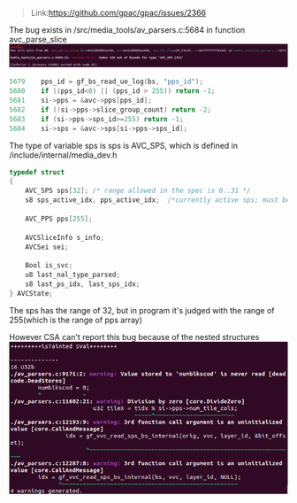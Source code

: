 > Link:https://github.com/gpac/gpac/issues/2366

The bug exists in /src/media_tools/av_parsers.c:5684 in function avc_parse_slice
![pic1](./assets/gdb_crash.png)

```c
5679    pps_id = gf_bs_read_ue_log(bs, "pps_id");
5680	if ((pps_id<0) || (pps_id > 255)) return -1;
5681	si->pps = &avc->pps[pps_id];
5682	if (!si->pps->slice_group_count) return -2;
5683	if (si->pps->sps_id>=255) return -1;
5684	si->sps = &avc->sps[si->pps->sps_id];
```

The type of variable sps is sps is AVC_SPS, which is defined in /include/internal/media_dev.h

```c
typedef struct
{
	AVC_SPS sps[32]; /* range allowed in the spec is 0..31 */
	s8 sps_active_idx, pps_active_idx;	/*currently active sps; must be initalized to -1 in order to discard not yet decodable SEIs*/

	AVC_PPS pps[255];

	AVCSliceInfo s_info;
	AVCSei sei;

	Bool is_svc;
	u8 last_nal_type_parsed;
	s8 last_ps_idx, last_sps_idx;
} AVCState;
```

The sps has the range of 32, but in program it's judged with the range of 255(which is the range of pps array)

However CSA can't report this bug because of the nested structures
![pic1](./assets/csa.png)


